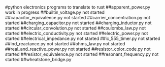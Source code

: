 #python electronics programs to translate to rust 
##apparent_power.py work in progress 
##builtin_voltage.py not started 
##capacitor_equivalence.py not started 
##carrier_concentration.py not started 
##charging_capacitor.py not started 
##charging_inductor.py not started 
##circular_convolution.py not started 
##coulombs_law.py not started 
##electric_conductivity.py not started 
##electric_power.py not started 
##electrical_impedance.py not started 
##ic_555_timer.py not started 
##ind_reactance.py not started 
##ohms_law.py not started 
##real_and_reactive_power.py not started 
##resistor_color_code.py not started 
##resistor_equivalence.py not started 
##resonant_frequency.py not started 
##wheatstone_bridge.py
